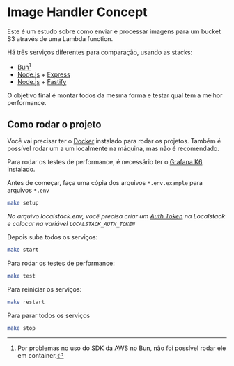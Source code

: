 # Image Handler Concept

Este é um estudo sobre como enviar e processar imagens para um bucket S3 através de uma Lambda function.

Há três serviços diferentes para comparação, usando as stacks:
- [Bun](https://bun.sh/)[^1]
- [Node.js](https://nodejs.org/en) + [Express](https://expressjs.com/)
- [Node.js](https://nodejs.org/en) + [Fastify](https://fastify.dev/)

O objetivo final é montar todos da mesma forma e testar qual tem a melhor performance.



## Como rodar o projeto

Você vai precisar ter o [Docker](https://docs.docker.com/engine/install/) instalado para rodar os projetos. Também é possível rodar um a um localmente na máquina, mas não é recomendado.

Para rodar os testes de performance, é necessário ter o [Grafana K6](https://grafana.com/docs/k6/latest/set-up/install-k6/) instalado.

Antes de começar, faça uma cópia dos arquivos `*.env.example` para arquivos `*.env`

```bash
make setup
```

_No arquivo localstack.env, você precisa criar um [Auth Token](https://app.localstack.cloud/workspace/auth-token) na Localstack e colocar na variável `LOCALSTACK_AUTH_TOKEN`_

Depois suba todos os serviços:

```bash
make start
```

Para rodar os testes de performance:

```bash
make test
```

Para reiniciar os serviços:
```bash
make restart
```

Para parar todos os serviços

```bash
make stop
```


[^1]: Por problemas no uso do SDK da AWS no Bun, não foi possível rodar ele em container.